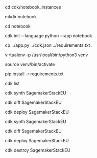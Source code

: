 cd cdk/notebook_instances

mkdir notebook

cd notebook

cdk init --language python --app notebook

cp ../app.py ../cdk.json  ../requirements.txt .

virtualenv -p /usr/local/bin/python3 venv

source venv/bin/activate

pip install -r requirements.txt

cdk list

cdk synth SagemakerStackEU

cdk diff SagemakerStackEU

cdk deploy SagemakerStackEU

<uncomment bucket in app.py>

cdk synth SagemakerStackEU

cdk diff SagemakerStackEU

cdk deploy SagemakerStackEU

cdk destroy SagemakerStackEU

